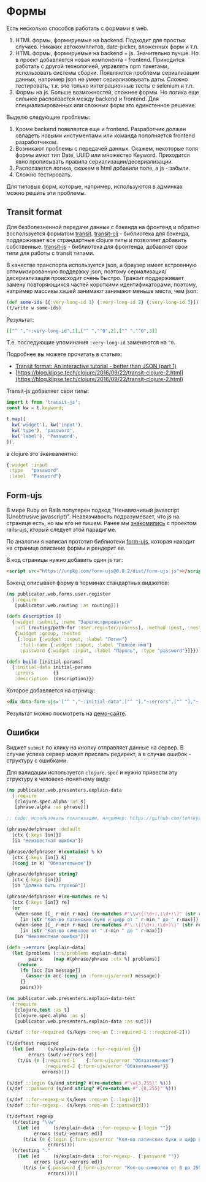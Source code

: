 # Формы

Есть несколько способов работать с формами в web.

1. HTML формы, формируемые на backend. Подходит для простых случаев.
   Никаких автокомплитов, date-picker, вложенных форм и т.п.
2. HTML формы, формируемые на backend + js.
   Значительно лучше.
   Но в проект добавляется новая компонента - frontend.
   Приходится работать с другой технологией, управлять npm пакетами, использовать системы сборки.
   Появляются проблемы сериализации данных, например json не умеет сериализовывать даты.
   Сложно тестировать, т.к. это только интеграционные тесты с selenium и т.п.
3. Формы на js. Больше возможностей, сложнее формы. Но логика еще сильнее расползается
   между backend и frontend. Для специализированных или сложных форм это единстенное решение.

Выделю следующие проблемы:

1. Кроме backend появляется еще и frontend.
   Разработчик должен овладеть новыми инстументами
   или команда пополняется frontend разработчиком.
2. Возникают проблемы с передачей данных.
   Скажем, некоторые поля формы имют тип Date, UUID или множество Keyword.
   Приходится явно прописывать правила сериализации/десериализации.
3. Расползается логика, скажем в html добавили поле, а js - забыли.
4. Сложно тестировать.

Для типовых форм, которые, например, используются в админках можно решить эти проблемы.

## Transit format

Для безболезненной передачи данных с бэкенда на фронтенд и обратно воспользуется форматом
[transit](https://github.com/cognitect/transit-format).
[transit-clj](https://github.com/cognitect/transit-clj) - библиотека для бэкенда,
поддерживает все страндартные clojure типы и позволяет добавить собственные.
[transit-js](https://github.com/cognitect/transit-js) - библиотека для фронтенда,
добавляет свои типи для работы с transit типами.

В качестве транспорта используется json, а браузер имеет встроенную оптимизированную поддержку json,
поэтому сериализация/десериализация происходит очень быстро.
Транзит поддерживает замену повторяющихся частей короткими идентификаторами,
поэтому, например массивы хэшей занимают занимают меньше места, чем json:

```clojure
(def some-ids [{:very-long-id 1} {:very-long-id 2} {:very-long-id 3}])
(t/write w some-ids)
```

Результат:
```json
[["^ ","~:very-long-id",1],["^ ","^0",2],["^ ","^0",3]]
```

Т.е. последующие упоминания `:very-long-id` заменяются на `^0`.

Подробнее вы можете прочитать в статьях:

+ [Transit format: An interactive tutorial - better than JSON (part 1)](https://blog.klipse.tech/clojure/2016/09/22/transit-clojure.html)
+ [https://blog.klipse.tech/clojure/2016/09/22/transit-clojure-2.html](https://blog.klipse.tech/clojure/2016/09/22/transit-clojure-2.html)

Transit-js добавляет свои типы:

```javascript
import t from 'transit-js';
const kw = t.keyword;

t.map([
  kw('widget'), kw('input'),
  kw('type'), 'password',
  kw('label'), 'Password',
]),
```

в clojure это эквивалентно:

```clojure
{:widget :input
 :type   "password"
 :label  "Password"}
```

## Form-ujs

В мире Ruby on Rails популярен подход "Ненавязчивый javascript (Unobtrusive javascript)".
Неавязчивость подразумевает, что js на странице есть, но мы его не пишем.
Ранее мы [знакомились](/4-web/4-http-methods.md) с проектом rails-ujs, кторый следует этой парадигме.

По аналогии я написал прототип библиотеки [form-ujs](https://github.com/darkleaf/form-ujs),
которая находит на странице описание формы и рендерит ее.

В код страницы нужно добавить один js тэг:

```html
<script src="https://unpkg.com/form-ujs@0.0.2/dist/form-ujs.js"></script>
```

Бэкенд описывает форму в терминах стандартных виджетов:

```clojure
(ns publicator.web.forms.user.register
  (:require
   [publicator.web.routing :as routing]))

(defn description []
  {:widget :submit, :name "Зарегистрироваться"
   :url (routing/path-for :user.register/process), :method :post, :nested
   {:widget :group, :nested
    [:login {:widget :input, :label "Логин"}
     :full-name {:widget :input, :label "Полное имя"}
     :password {:widget :input, :label "Пароль", :type "password"}]}})

(defn build [initial-params]
  {:initial-data initial-params
   :errors       {}
   :description  (description)})
```

Которое добавляется на стрницу:

```html
<div data-form-ujs='["^ ","~:initial-data",["^ "],"~:errors",["^ "],"~:description",["^ ","~:widget","~:submit","~:name","Зарегистрироваться","~:url","/register","~:method","~:post","~:nested",["^ ","^3","~:group","^9",["~:login",["^ ","^3","~:input","~:label","Логин"],"~:full-name",["^ ","^3","^<","^=","Полное имя"],"~:password",["^ ","^3","^<","^=","Пароль","~:type","password"]]]]]' />
```

Результат можно посмотреть на [демо-сайте](https://darkleaf-publicator2.herokuapp.com/register).

## Ошибки

Виджет `submit` по клику на кнопку отправляет данные на сервер.
В случае успеха сервер может прислать редирект, а в случае ошибок - структуру с ошибками.

Для валидации используется `clojure.spec` и нужно привести эту структуру к человеко-понятному виду:

```clojure
(ns publicator.web.presenters.explain-data
  (:require
   [clojure.spec.alpha :as s]
   [phrase.alpha :as phrase]))

;; todo: использовать локализацию, например: https://github.com/tonsky/tongue

(phrase/defphraser :default
  [ctx {:keys [in]}]
  [in "Неизвестная ошибка"])

(phrase/defphraser #(contains? % k)
  [ctx {:keys [in]} k]
  [(conj in k) "Обязательное"])

(phrase/defphraser string?
  [ctx {:keys [in]}]
  [in "Должно быть строкой"])

(phrase/defphraser #(re-matches re %)
  [ctx {:keys [in]} re]
  (or
   (when-some [[_ r-min r-max] (re-matches #"\\w\{(\d+),(\d+)\}" (str re))]
     [in (str "Кол-во латинских букв и цифр от " r-min " до " r-max)])
   (when-some [[_ r-min r-max] (re-matches #"\.\{(\d+),(\d+)\}" (str re))]
     [in (str "Кол-во символов от " r-min " до " r-max)])
   [in "Неизвестная ошибка"]))

(defn ->errors [explain-data]
  (let [problems (::s/problems explain-data)
        pairs    (map #(phrase/phrase :ctx %) problems)]
    (reduce
     (fn [acc [in message]]
       (assoc-in acc (conj in :form-ujs/error) message))
     {}
     pairs)))
```

```clojure
(ns publicator.web.presenters.explain-data-test
  (:require
   [clojure.test :as t]
   [clojure.spec.alpha :as s]
   [publicator.web.presenters.explain-data :as sut]))

(s/def ::for-required (s/keys :req-un [::required-1 ::required-2]))

(t/deftest required
  (let [ed     (s/explain-data ::for-required {})
        errors (sut/->errors ed)]
    (t/is (= {:required-1    {:form-ujs/error "Обязательное"}
              :required-2 {:form-ujs/error "Обязательное"}}
             errors))))

(s/def ::login (s/and string? #(re-matches #"\w{3,255}" %)))
(s/def ::password (s/and string? #(re-matches #".{8,255}" %)))

(s/def ::for-regexp-w (s/keys :req-un [::login]))
(s/def ::for-regexp-. (s/keys :req-un [::password]))

(t/deftest regexp
  (t/testing "\\w"
    (let [ed     (s/explain-data ::for-regexp-w {:login ""})
          errors (sut/->errors ed)]
      (t/is (= {:login {:form-ujs/error "Кол-во латинских букв и цифр от 3 до 255"}}
               errors))))
  (t/testing "."
    (let [ed     (s/explain-data ::for-regexp-. {:password ""})
          errors (sut/->errors ed)]
      (t/is (= {:password {:form-ujs/error "Кол-во символов от 8 до 255"}}
               errors)))))
```
